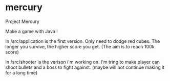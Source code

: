 # mercury
Project Mercury

Make a game with Java ! 

In /src/application is the first version.
Only need to dodge red cubes.
The longer you survive, the higher score you get.
(The aim is to reach 100k score)

In /src/shooter is the verison i'm working on.
I'm tring to make player can shoot bullets and a boss to fight against.
(maybe will not continue making it for a long time)
